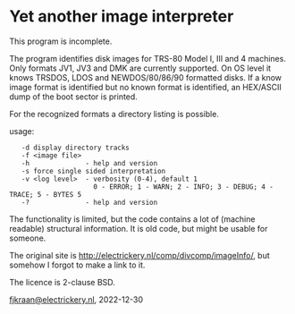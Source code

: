 # Yet another image interpreter

This program is incomplete.

The program identifies disk images for TRS-80 Model I, III and 4 machines. Only
formats JV1, JV3 and DMK are currently supported. On OS level it knows TRSDOS, LDOS and NEWDOS/80/86/90
formatted disks. If a know image format is identified but no known format is identified, an 
HEX/ASCII dump of the boot sector is printed.

For the recognized formats a directory listing is possible. 

usage: 

       -d display directory tracks
       -f <image file>
       -h              - help and version
       -s force single sided interpretation
       -v <log level>  - verbosity (0-4), default 1
                         0 - ERROR; 1 - WARN; 2 - INFO; 3 - DEBUG; 4 - TRACE; 5 - BYTES 5
       -?              - help and version

The functionality is limited, but the code contains a lot of (machine readable) structural information. It is old
code, but might be usable for someone.

The original site is http://electrickery.nl/comp/divcomp/imageInfo/, but somehow I forgot to make a link to it.

The licence is 2-clause BSD.

fjkraan@electrickery.nl, 2022-12-30
